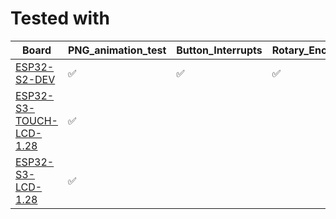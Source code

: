 # Tested with 
| Board | PNG_animation_test | Button_Interrupts | Rotary_Encoder_Interrupts | Timer_With_Epoch_Time_Interrupts_Test | config_test | dft_test
|----|----|----|----|----|----|----| 
| [ESP32-S2-DEV](https://www.waveshare.com/wiki/NodeMCU-32-S2-Kit) | ✅ | ✅ | ✅ | ✅ | ✅ | ✅ |
| [ESP32-S3-TOUCH-LCD-1.28](https://www.waveshare.com/wiki/ESP32-S3-Touch-LCD-1.28) | ✅ | | | | ✅ | |
| [ESP32-S3-LCD-1.28](https://www.waveshare.com/wiki/ESP32-S3-LCD-1.28) | ✅ | | | | | |
